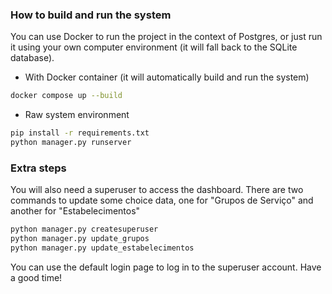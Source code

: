 ### How to build and run the system
You can use Docker to run the project in the context of Postgres, or just run it using your own computer environment (it will fall back to the SQLite database).

- With Docker container (it will automatically build and run the system)
```sh
docker compose up --build
```

- Raw system environment
```sh
pip install -r requirements.txt
python manager.py runserver
```

### Extra steps
You will also need a superuser to access the dashboard. There are two commands to update some choice data, one for "Grupos de Serviço" and another for "Estabelecimentos"
```sh
python manager.py createsuperuser
python manager.py update_grupos
python manager.py update_estabelecimentos
```

You can use the default login page to log in to the superuser account. Have a good time!
